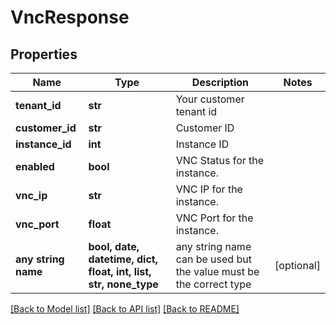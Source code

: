 # VncResponse


## Properties
Name | Type | Description | Notes
------------ | ------------- | ------------- | -------------
**tenant_id** | **str** | Your customer tenant id | 
**customer_id** | **str** | Customer ID | 
**instance_id** | **int** | Instance ID | 
**enabled** | **bool** | VNC Status for the instance. | 
**vnc_ip** | **str** | VNC IP for the instance. | 
**vnc_port** | **float** | VNC Port for the instance. | 
**any string name** | **bool, date, datetime, dict, float, int, list, str, none_type** | any string name can be used but the value must be the correct type | [optional]

[[Back to Model list]](../README.md#documentation-for-models) [[Back to API list]](../README.md#documentation-for-api-endpoints) [[Back to README]](../README.md)


